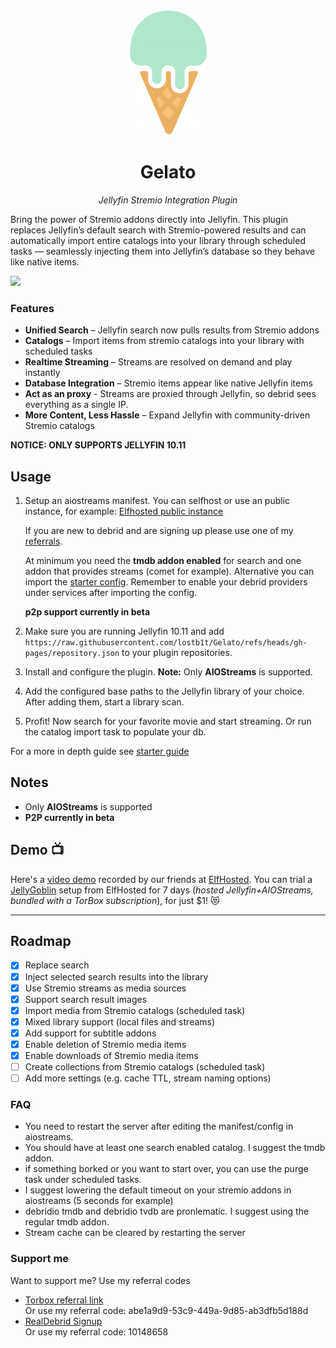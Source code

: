<div align="center">
   <img width="125" src="logo.png" alt="Logo">
</div>

<div align="center">
  <h1><b>Gelato</b></h1>
  <p><i>Jellyfin Stremio Integration Plugin</i></p>
</div>

Bring the power of Stremio addons directly into Jellyfin. This plugin replaces Jellyfin’s default search with Stremio-powered results and can automatically import entire catalogs into your library through scheduled tasks — seamlessly injecting them into Jellyfin’s database so they behave like native items.

  <a href="https://discord.gg/t8mt5xbUk">
    <img src="https://img.shields.io/badge/Talk%20on-Discord-brightgreen">
  </a>

### Features
- **Unified Search** – Jellyfin search now pulls results from Stremio addons
- **Catalogs** – Import items from stremio catalogs into your library with scheduled tasks
- **Realtime Streaming** – Streams are resolved on demand and play instantly
- **Database Integration** – Stremio items appear like native Jellyfin items
- **Act as an proxy** - Streams are proxied through Jellyfin, so debrid sees everything as a single IP.
- **More Content, Less Hassle** – Expand Jellyfin with community-driven Stremio catalogs

**NOTICE: ONLY SUPPORTS JELLYFIN 10.11**

## Usage

1. Setup an aiostreams manifest. You can selfhost or use an public instance, for example: [Elfhosted public instance](https://aiostreams.elfhosted.com/stremio/configure)
   
   If you are new to debrid and are signing up please use one of my <a href="https://github.com/lostb1t/Gelato?tab=readme-ov-file#support-me">referrals</a>.
   
   At minimum you need the **tmdb addon enabled** for search and one addon that provides streams (comet for example).
   Alternative you can import the [starter config](aiostreams-config.json). Remember to enable your debrid providers under services after importing the config.
   
   **p2p support currently in beta**

2. Make sure you are running Jellyfin 10.11 and add `https://raw.githubusercontent.com/lostb1t/Gelato/refs/heads/gh-pages/repository.json` to your plugin repositories.

3. Install and configure the plugin.
   **Note:** Only **AIOStreams** is supported.

4. Add the configured base paths to the Jellyfin library of your choice. After adding them, start a library scan.

5. Profit! Now search for your favorite movie and start streaming. Or run the catalog import task to populate your db.

For a more in depth guide see [starter guide](https://github.com/lostb1t/Gelato/discussions/40)

## Notes

- Only **AIOStreams** is supported
- **P2P currently in beta**

## Demo :tv:

Here's a [video demo](https://www.youtube.com/watch?v=t_5Guc5YOoM) recorded by our friends at [ElfHosted](https://elfhosted.com). You can trial a [JellyGoblin](https://store.elfhosted.com/product/jellygoblin/) setup from ElfHosted for 7 days (*hosted Jellyfin+AIOStreams, bundled with a TorBox subscription*), for just $1! :heart_eyes_cat:

---

## Roadmap

- [x] Replace search
- [x] Inject selected search results into the library
- [x] Use Stremio streams as media sources
- [x] Support search result images
- [x] Import media from Stremio catalogs (scheduled task)
- [x] Mixed library support (local files and streams)
- [x] Add support for subtitle addons
- [x] Enable deletion of Stremio media items
- [x] Enable downloads of Stremio media items
- [ ] Create collections from Stremio catalogs (scheduled task)
- [ ] Add more settings (e.g. cache TTL, stream naming options)

### FAQ

- You need to restart the server after editing the manifest/config in aiostreams.
- You should have at least one search enabled catalog. I suggest the tmdb addon.
- if something borked or you want to start over, you can use the purge task under scheduled tasks.
- I suggest lowering the default timeout on your stremio addons in aiostreams (5 seconds for example)
- debridio tmdb and debridio tvdb are pronlematic. I suggest using the regular tmdb addon.
- Stream cache can be cleared by restarting the server

### Support me

Want to support me? Use my referral codes

- <a target="_blank"
          href="https://www.torbox.app/subscription?referral=abe1a9d9-53c9-449a-9d85-ab3dfb5d188d">Torbox referral link</a> </br> Or use my referral code: abe1a9d9-53c9-449a-9d85-ab3dfb5d188d
- <a target="_blank"
          href="http://real-debrid.com/?id=10148658">RealDebrid Signup</a> </br>
  Or use my referral code: 10148658
